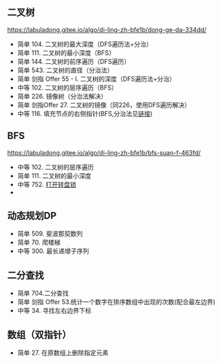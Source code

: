 

## 二叉树
https://labuladong.gitee.io/algo/di-ling-zh-bfe1b/dong-ge-da-334dd/
- 简单 104. 二叉树的最大深度（DFS遍历法+分治）
- 简单 111. 二叉树的最小深度（BFS）
- 简单 144. 二叉树的前序遍历（DFS遍历）
- 简单 543. 二叉树的直径（分治法）
- 简单 剑指 Offer 55 - I. 二叉树的深度（DFS遍历法+分治）
- 中等 102. 二叉树的层序遍历（BFS）
- 简单 226. 镜像树（分治法解决）
- 简单 剑指Offer 27. 二叉树的镜像（同226，使用DFS遍历解决）
- 中等 116. 填充节点的右侧指针(BFS,分治法见[链接](https://labuladong.gitee.io/algo/di-yi-zhan-da78c/shou-ba-sh-66994/dong-ge-da-cbce8/#第二题填充节点的右侧指针))


## BFS
https://labuladong.gitee.io/algo/di-ling-zh-bfe1b/bfs-suan-f-463fd/
- 中等 102. 二叉树的层序遍历
- 简单 111. 二叉树的最小深度
- 中等 752. [打开转盘锁](https://labuladong.gitee.io/algo/di-ling-zh-bfe1b/bfs-suan-f-463fd/#三解开密码锁的最少次数) 
- 


## 动态规划DP

- 简单 509. 斐波那契数列
- 简单 70. 爬楼梯
- 中等 300. 最长递增子序列

## 二分查找
- 简单 704.二分查找
- 简单 剑指 Offer 53.统计一个数字在排序数组中出现的次数(配合最左边界)
- 中等 34. 寻找左右边界下标

## 数组（双指针）
- 简单 27. 在原数组上删除指定元素